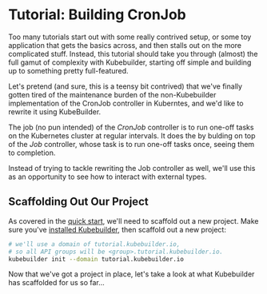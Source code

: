 # Tutorial: Building CronJob

Too many tutorials start out with some really contrived setup, or some toy
application that gets the basics across, and then stalls out on the more
complicated stuff.  Instead, this tutorial should take you through (almost)
the full gamut of complexity with Kubebuilder, starting off simple and
building up to something pretty full-featured.

Let's pretend (and sure, this is a teensy bit contrived) that we've
finally gotten tired of the maintenance burden of the non-Kubebuilder
implementation of the CronJob controller in Kuberntes, and we'd like to
rewrite it using KubeBuilder.

The job (no pun intended) of the *CronJob* controller is to run one-off
tasks on the Kubernetes cluster at regular intervals.  It does the by
bulding on top of the *Job* controller, whose task is to run one-off tasks
once, seeing them to completion.

Instead of trying to tackle rewriting the Job controller as well, we'll
use this as an opportunity to see how to interact with external types.

## Scaffolding Out Our Project

As covered in the [quick start](./quick-start.md), we'll need to scaffold
out a new project.  Make sure you've [installed
Kubebuilder](./quick-start.md#installation), then scaffold out a new
project:

```bash
# we'll use a domain of tutorial.kubebuilder.io,
# so all API groups will be <group>.tutorial.kubebuilder.io.
kubebuilder init --domain tutorial.kubebuilder.io
```

Now that we've got a project in place, let's take a look at what
Kubebuilder has scaffolded for us so far...
